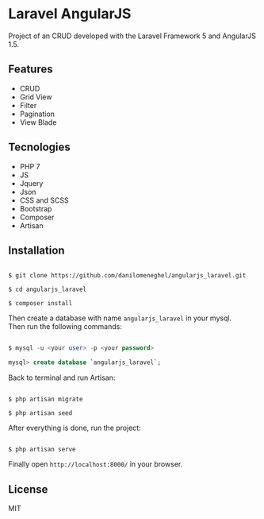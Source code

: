 # Laravel AngularJS

Project of an CRUD developed with the Laravel Framework 5 and AngularJS 1.5.

## Features

- CRUD
- Grid View
- Filter
- Pagination
- View Blade

## Tecnologies

- PHP 7
- JS
- Jquery
- Json
- CSS and SCSS
- Bootstrap
- Composer
- Artisan

## Installation

```shell

$ git clone https://github.com/danilomeneghel/angularjs_laravel.git

$ cd angularjs_laravel

$ composer install

```

Then create a database with name `angularjs_laravel` in your mysql.<br>
Then run the following commands:

```sql

$ mysql -u <your user> -p <your password>

mysql> create database `angularjs_laravel`;

```

Back to terminal and run Artisan:

```artisan

$ php artisan migrate

$ php artisan seed

```

After everything is done, run the project:

```shell

$ php artisan serve

```

Finally open `http://localhost:8000/` in your browser.


## License

MIT
